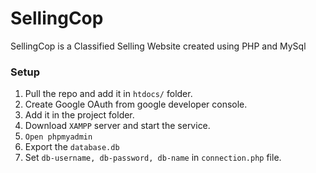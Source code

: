 # SellingCop
SellingCop is a Classified Selling Website created using PHP and MySql

### Setup
1) Pull the repo and add it in `htdocs/` folder.
2) Create Google OAuth from google developer console.
3) Add it in the project folder.
4) Download `XAMPP` server and start the service.
5) `Open phpmyadmin`
6) Export the `database.db` 
7) Set `db-username, db-password, db-name` in `connection.php` file.

 
